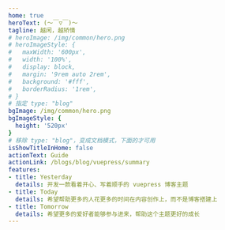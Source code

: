 ```yaml
---
home: true
heroText: (～￣▽￣)～
tagline: 越闲，越矫情
# heroImage: /img/common/hero.png
# heroImageStyle: {
#   maxWidth: '600px',
#   width: '100%',
#   display: block,
#   margin: '9rem auto 2rem',
#   background: '#fff',
#   borderRadius: '1rem',
# }
# 指定 type: "blog"
bgImage: /img/common/hero.png
bgImageStyle: {
  height: '520px'
}
# 移除 type: "blog"，变成文档模式，下面的才可用
isShowTitleInHome: false
actionText: Guide
actionLink: /blogs/blog/vuepress/summary
features:
- title: Yesterday
  details: 开发一款看着开心、写着顺手的 vuepress 博客主题
- title: Today
  details: 希望帮助更多的人花更多的时间在内容创作上，而不是博客搭建上
- title: Tomorrow
  details: 希望更多的爱好者能够参与进来，帮助这个主题更好的成长
---
```


<template>
<!-- <CanvasNest /> -->
</template>

<script>

</script>

<style>
.hero {
  color: #fff;
}
</style>